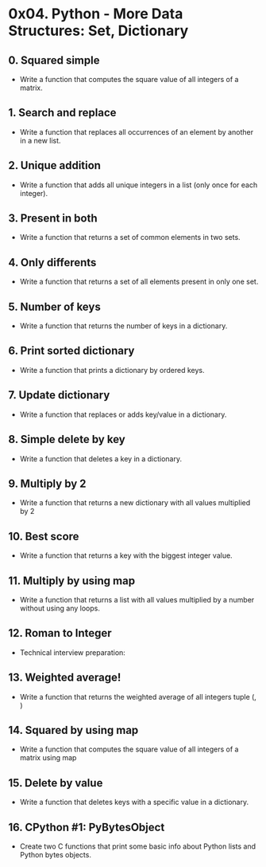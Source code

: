 # 0x04. Python - More Data Structures: Set, Dictionary

## 0. Squared simple
* Write a function that computes the square value of all integers of a matrix.

## 1. Search and replace
* Write a function that replaces all occurrences of an element by another in a new list.

## 2. Unique addition
* Write a function that adds all unique integers in a list (only once for each integer).

## 3. Present in both
* Write a function that returns a set of common elements in two sets.

## 4. Only differents
* Write a function that returns a set of all elements present in only one set.

## 5. Number of keys
* Write a function that returns the number of keys in a dictionary.

## 6. Print sorted dictionary
* Write a function that prints a dictionary by ordered keys.

## 7. Update dictionary
*  Write a function that replaces or adds key/value in a dictionary.

## 8. Simple delete by key
* Write a function that deletes a key in a dictionary.

## 9. Multiply by 2
* Write a function that returns a new dictionary with all values multiplied by 2

## 10. Best score
* Write a function that returns a key with the biggest integer value.

## 11. Multiply by using map
*  Write a function that returns a list with all values multiplied by a number without using any loops.

## 12. Roman to Integer
* Technical interview preparation:

## 13. Weighted average!
* Write a function that returns the weighted average of all integers tuple (<score>, <weight>)

## 14. Squared by using map
* Write a function that computes the square value of all integers of a matrix using map

## 15. Delete by value
* Write a function that deletes keys with a specific value in a dictionary.

## 16. CPython #1: PyBytesObject
* Create two C functions that print some basic info about Python lists and Python bytes objects.

